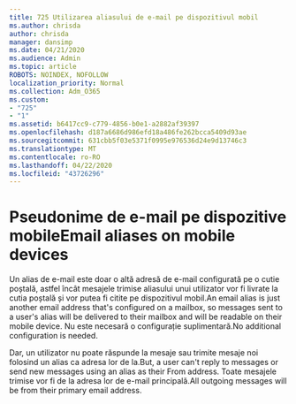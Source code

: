 ```yaml
---
title: 725 Utilizarea aliasului de e-mail pe dispozitivul mobil
ms.author: chrisda
author: chrisda
manager: dansimp
ms.date: 04/21/2020
ms.audience: Admin
ms.topic: article
ROBOTS: NOINDEX, NOFOLLOW
localization_priority: Normal
ms.collection: Adm_O365
ms.custom:
- "725"
- "1"
ms.assetid: b6417cc9-c779-4856-b0e1-a2882af39397
ms.openlocfilehash: d187a6686d986efd18a486fe262bcca5409d93ae
ms.sourcegitcommit: 631cbb5f03e5371f0995e976536d24e9d13746c3
ms.translationtype: MT
ms.contentlocale: ro-RO
ms.lasthandoff: 04/22/2020
ms.locfileid: "43726296"
---
```

# <a name="email-aliases-on-mobile-devices"></a><span data-ttu-id="d6639-102">Pseudonime de e-mail pe dispozitive mobile</span><span class="sxs-lookup"><span data-stu-id="d6639-102">Email aliases on mobile devices</span></span>

<span data-ttu-id="d6639-103">Un alias de e-mail este doar o altă adresă de e-mail configurată pe o cutie poștală, astfel încât mesajele trimise aliasului unui utilizator vor fi livrate la cutia poștală și vor putea fi citite pe dispozitivul mobil.</span><span class="sxs-lookup"><span data-stu-id="d6639-103">An email alias is just another email address that's configured on a mailbox, so messages sent to a user's alias will be delivered to their mailbox and will be readable on their mobile device.</span></span> <span data-ttu-id="d6639-104">Nu este necesară o configurație suplimentară.</span><span class="sxs-lookup"><span data-stu-id="d6639-104">No additional configuration is needed.</span></span>

<span data-ttu-id="d6639-105">Dar, un utilizator nu poate răspunde la mesaje sau trimite mesaje noi folosind un alias ca adresa lor de la.</span><span class="sxs-lookup"><span data-stu-id="d6639-105">But, a user can't reply to messages or send new messages using an alias as their From address.</span></span> <span data-ttu-id="d6639-106">Toate mesajele trimise vor fi de la adresa lor de e-mail principală.</span><span class="sxs-lookup"><span data-stu-id="d6639-106">All outgoing messages will be from their primary email address.</span></span>
